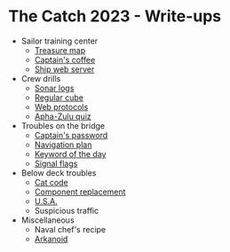 The Catch 2023 - Write-ups
==========================

- Sailor training center
  - [Treasure map](treasure_map/writeup.md)
  - [Captain's coffee](captains_coffee/writeup.md)
  - [Ship web server](ship_web_server/writeup.md)
- Crew drills
  - [Sonar logs](sonar_logs/writeup.md)
  - [Regular cube](regular_cube/writeup.md)
  - [Web protocols](web_protocols/writeup.md)
  - [Apha-Zulu quiz](apha_zulu_quiz/writeup.md)
- Troubles on the bridge
  - [Captain's password](captains_password/writeup.md)
  - [Navigation plan](navigation_plan/writeup.md)
  - [Keyword of the day](keyword_of_the_day/writeup.md)
  - [Signal flags](signal_flags/writeup.md)
- Below deck troubles
  - [Cat code](cat_code/writeup.md)
  - [Component replacement](component_replacement/writeup.md)
  - [U.S.A.](usa/writeup.md)
  - Suspicious traffic
- Miscellaneous
  - Naval chef's recipe
  - [Arkanoid](arkanoid/writeup.md)

